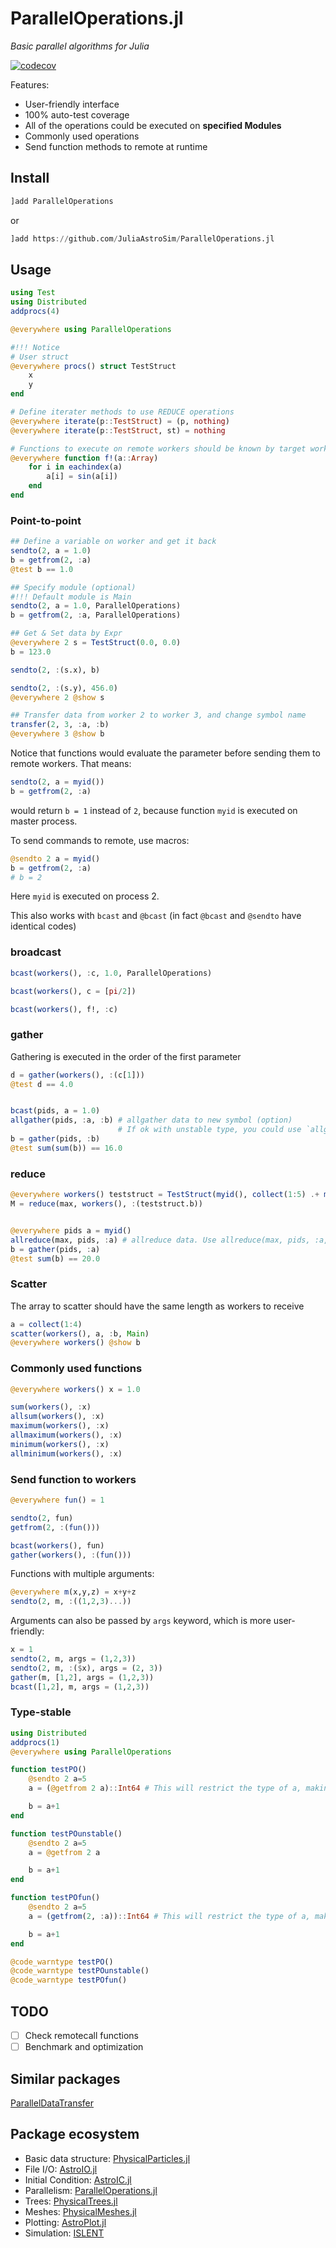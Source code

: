 # ParallelOperations.jl

*Basic parallel algorithms for Julia*

[![codecov](https://codecov.io/gh/JuliaAstroSim/ParallelOperations.jl/branch/master/graph/badge.svg)](https://codecov.io/gh/JuliaAstroSim/ParallelOperations.jl)

Features:
- User-friendly interface
- 100% auto-test coverage
- All of the operations could be executed on **specified Modules**
- Commonly used operations
- Send function methods to remote at runtime

## Install

```julia
]add ParallelOperations
```
or
```julia
]add https://github.com/JuliaAstroSim/ParallelOperations.jl
```

## Usage

```julia
using Test
using Distributed
addprocs(4)

@everywhere using ParallelOperations

#!!! Notice
# User struct
@everywhere procs() struct TestStruct
    x
    y
end

# Define iterater methods to use REDUCE operations
@everywhere iterate(p::TestStruct) = (p, nothing)
@everywhere iterate(p::TestStruct, st) = nothing

# Functions to execute on remote workers should be known by target worker
@everywhere function f!(a::Array)
    for i in eachindex(a)
        a[i] = sin(a[i])
    end
end
```
### Point-to-point

```julia
## Define a variable on worker and get it back
sendto(2, a = 1.0)
b = getfrom(2, :a)
@test b == 1.0

## Specify module (optional)
#!!! Default module is Main
sendto(2, a = 1.0, ParallelOperations)
b = getfrom(2, :a, ParallelOperations)

## Get & Set data by Expr
@everywhere 2 s = TestStruct(0.0, 0.0)
b = 123.0

sendto(2, :(s.x), b)

sendto(2, :(s.y), 456.0)
@everywhere 2 @show s

## Transfer data from worker 2 to worker 3, and change symbol name
transfer(2, 3, :a, :b)
@everywhere 3 @show b
```

Notice that functions would evaluate the parameter before sending them to remote workers. That means:
```julia
sendto(2, a = myid())
b = getfrom(2, :a)
```
would return `b = 1` instead of `2`, because function `myid` is executed on master process.

To send commands to remote, use macros:
```julia
@sendto 2 a = myid()
b = getfrom(2, :a)
# b = 2
```
Here `myid` is executed on process 2.

This also works with `bcast` and `@bcast` (in fact `@bcast` and `@sendto` have identical codes)

### broadcast

```julia
bcast(workers(), :c, 1.0, ParallelOperations)

bcast(workers(), c = [pi/2])

bcast(workers(), f!, :c)
```

### gather

Gathering is executed in the order of the first parameter

```julia
d = gather(workers(), :(c[1]))
@test d == 4.0


bcast(pids, a = 1.0)
allgather(pids, :a, :b) # allgather data to new symbol (option)
                        # If ok with unstable type, you could use `allgather(pids, :a)`
b = gather(pids, :b)
@test sum(sum(b)) == 16.0
```

### reduce

```julia
@everywhere workers() teststruct = TestStruct(myid(), collect(1:5) .+ myid())
M = reduce(max, workers(), :(teststruct.b))


@everywhere pids a = myid()
allreduce(max, pids, :a) # allreduce data. Use allreduce(max, pids, :a, :b) for new symbol :b
b = gather(pids, :a)
@test sum(b) == 20.0
```

### Scatter

The array to scatter should have the same length as workers to receive

```julia
a = collect(1:4)
scatter(workers(), a, :b, Main)
@everywhere workers() @show b
```

### Commonly used functions

```julia
@everywhere workers() x = 1.0

sum(workers(), :x)
allsum(workers(), :x)
maximum(workers(), :x)
allmaximum(workers(), :x)
minimum(workers(), :x)
allminimum(workers(), :x)
```

### Send function to workers

```julia
@everywhere fun() = 1

sendto(2, fun)
getfrom(2, :(fun()))

bcast(workers(), fun)
gather(workers(), :(fun()))
```

Functions with multiple arguments:
```julia
@everywhere m(x,y,z) = x+y+z
sendto(2, m, :((1,2,3)...))
```

Arguments can also be passed by `args` keyword, which is more user-friendly:
```julia
x = 1
sendto(2, m, args = (1,2,3))
sendto(2, m, :($x), args = (2, 3))
gather(m, [1,2], args = (1,2,3))
bcast([1,2], m, args = (1,2,3))
```

### Type-stable

```julia
using Distributed
addprocs(1)
@everywhere using ParallelOperations

function testPO()
    @sendto 2 a=5
    a = (@getfrom 2 a)::Int64 # This will restrict the type of a, making both a and b type-stable

    b = a+1
end

function testPOunstable()
    @sendto 2 a=5
    a = @getfrom 2 a

    b = a+1
end

function testPOfun()
    @sendto 2 a=5
    a = (getfrom(2, :a))::Int64 # This will restrict the type of a, making both a and b type-stable

    b = a+1
end

@code_warntype testPO()
@code_warntype testPOunstable()
@code_warntype testPOfun()
```

## TODO

- [ ] Check remotecall functions
- [ ] Benchmark and optimization

## Similar packages

[ParallelDataTransfer](https://github.com/ChrisRackauckas/ParallelDataTransfer.jl)

## Package ecosystem

- Basic data structure: [PhysicalParticles.jl](https://github.com/JuliaAstroSim/PhysicalParticles.jl)
- File I/O: [AstroIO.jl](https://github.com/JuliaAstroSim/AstroIO.jl)
- Initial Condition: [AstroIC.jl](https://github.com/JuliaAstroSim/AstroIC.jl)
- Parallelism: [ParallelOperations.jl](https://github.com/JuliaAstroSim/ParallelOperations.jl)
- Trees: [PhysicalTrees.jl](https://github.com/JuliaAstroSim/PhysicalTrees.jl)
- Meshes: [PhysicalMeshes.jl](https://github.com/JuliaAstroSim/PhysicalMeshes.jl)
- Plotting: [AstroPlot.jl](https://github.com/JuliaAstroSim/AstroPlot.jl)
- Simulation: [ISLENT](https://github.com/JuliaAstroSim/ISLENT)
